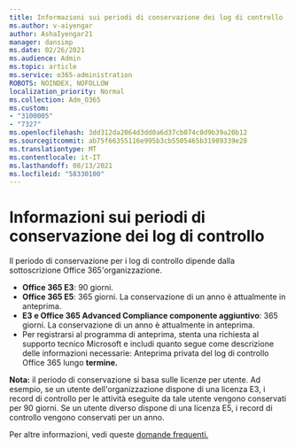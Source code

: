 ```yaml
---
title: Informazioni sui periodi di conservazione dei log di controllo
ms.author: v-aiyengar
author: AshaIyengar21
manager: dansimp
ms.date: 02/26/2021
ms.audience: Admin
ms.topic: article
ms.service: o365-administration
ROBOTS: NOINDEX, NOFOLLOW
localization_priority: Normal
ms.collection: Adm_O365
ms.custom:
- "3100005"
- "7327"
ms.openlocfilehash: 3dd312da2064d3dd0a6d37cb074c0d9b39a20b12
ms.sourcegitcommit: ab75f66355116e995b3cb5505465b31989339e28
ms.translationtype: MT
ms.contentlocale: it-IT
ms.lasthandoff: 08/13/2021
ms.locfileid: "58330100"
---
```

# <a name="about-audit-logs-retention-periods"></a>Informazioni sui periodi di conservazione dei log di controllo

Il periodo di conservazione per i log di controllo dipende dalla sottoscrizione Office 365'organizzazione.

- **Office 365 E3**: 90 giorni.
- **Office 365 E5**: 365 giorni. La conservazione di un anno è attualmente in anteprima.
- **E3 e Office 365 Advanced Compliance componente aggiuntivo**: 365 giorni. La conservazione di un anno è attualmente in anteprima.
- Per registrarsi al programma di anteprima, stenta una richiesta al supporto tecnico Microsoft e includi quanto segue come descrizione delle informazioni necessarie: Anteprima privata del log di controllo Office 365 lungo **termine.**

**Nota:** il periodo di conservazione si basa sulle licenze per utente. Ad esempio, se un utente dell'organizzazione dispone di una licenza E3, i record di controllo per le attività eseguite da tale utente vengono conservati per 90 giorni. Se un utente diverso dispone di una licenza E5, i record di controllo vengono conservati per un anno.

Per altre informazioni, vedi queste [domande frequenti.](https://go.microsoft.com/fwlink/?linkid=2115336)